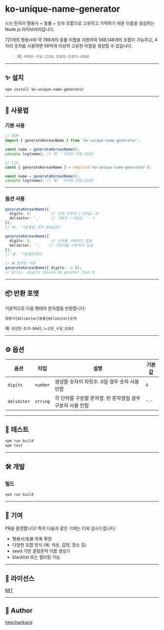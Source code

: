 # ko-unique-name-generator

🇰🇷 한국어 형용사 + 동물 + 숫자 조합으로 고유하고 기억하기 쉬운 이름을 생성하는 Node.js 라이브러리입니다.

721개의 형용사와 약 788개의 동물 이름을 지원하여 568,148개의 조합이 가능하고, 4자리 숫자를 사용하면 56억개 이상의 고유한 이름을 생성할 수 있습니다.

> 예: `귀여운-수달-1230`, `조용한-호랑이-4560`

---

## ✨ 설치

```bash
npm install ko-unique-name-generator
```

---

## 🚀 사용법

### 기본 사용

```ts
// ESM
import { generateKoreanName } from 'ko-unique-name-generator';

const name = generateKoreanName();
console.log(name); // 예: '귀여운-수달-1230'
```

```ts
// CJS
const { generateKoreanName } = require('ko-unique-name-generator');

const name = generateKoreanName();
console.log(name); // 예: '귀여운-수달-1230'
```

---

### 옵션 사용

```ts
generateKoreanName({
  digits: 6,         // 숫자 자릿수 (기본값: 4)
  delimiter: '_'     // 구분자 (기본값: '-')
});
// 예: '기분좋은_여우_034120'
```

```ts
generateKoreanName({
  digits: 0,         // 숫자를 사용하지 않음
  delimiter: '',    // 구분자를 사용하지 않음
});
// 예: '기분좋은여우'
```

```ts
// ❌ 잘못된 사용
generateKoreanName({ digits: -1 });
// Error: digits should be greater than 0
```

---

## 📦 반환 포맷

기본적으로 다음 형태의 문자열을 반환합니다:

```
형용사{delimiter}동물{delimiter}숫자
```

예: `용감한-토끼-0042`, `느긋한_수달_8102`

---

## ⚙️ 옵션

| 옵션       | 타입     | 설명                           | 기본값 |
|------------|----------|--------------------------------|--------|
| `digits`   | `number` | 생성할 숫자의 자릿수. 0일 경우 숫자 사용 안함 | `4`    |
| `delimiter`| `string` | 각 단어를 구분할 문자열. 빈 문자열일 경우 구분자 사용 안함 | `'-'`  |

---

## 🧪 테스트

```bash
npm run build
npm test
```

---

## 🛠 개발

### 빌드

```bash
npm run build
```

---

## 🤝 기여

PR을 환영합니다! 특히 다음과 같은 기여는 더욱 감사드립니다:

- 형용사/동물 목록 확장
- 다양한 조합 방식 (예: 색상, 감정, 장소 등)
- seed 기반 결정론적 이름 생성기
- blacklist 또는 필터링 기능

---

## 📄 라이선스

[MIT](LICENSE)

---

## 👤 Author

[heechankang](https://www.npmjs.com/~heechankang)
